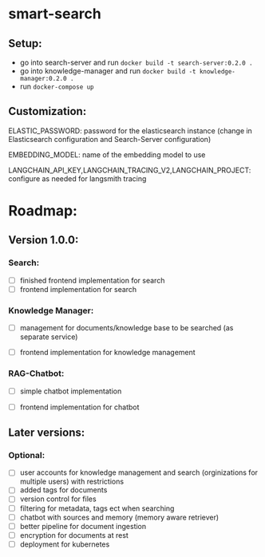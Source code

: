# smart-search

## Setup:
- go into search-server and run ```docker build -t search-server:0.2.0 .```
- go into knowledge-manager and run ```docker build -t knowledge-manager:0.2.0 .```
- run ```docker-compose up```

## Customization:


ELASTIC_PASSWORD: password for the elasticsearch instance (change in Elasticsearch configuration and Search-Server configuration)

EMBEDDING_MODEL: name of the embedding model to use

LANGCHAIN_API_KEY,LANGCHAIN_TRACING_V2,LANGCHAIN_PROJECT: configure as needed for langsmith tracing



# Roadmap:

## Version 1.0.0:

### Search:
- [ ] finished frontend implementation for search    
- [ ] frontend implementation for search

### Knowledge Manager:
- [ ] management for documents/knowledge base to be searched (as separate service)
- [ ] frontend implementation for knowledge management


### RAG-Chatbot:
- [ ] simple chatbot implementation
- [ ] frontend implementation for chatbot


## Later versions:
### Optional:
- [ ] user accounts for knowledge management and search (orginizations for multiple users) with restrictions
- [ ] added tags for documents
- [ ] version control for files
- [ ] filtering for metadata, tags ect when searching
- [ ] chatbot with sources and memory (memory aware retriever)
- [ ] better pipeline for document ingestion
- [ ] encryption for documents at rest
- [ ] deployment for kubernetes